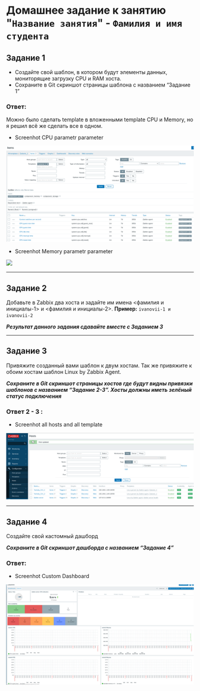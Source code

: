 # Домашнее задание к занятию "`Название занятия`" - `Фамилия и имя студента`

## Задание 1

- Создайте свой шаблон, в котором будут элементы данных, мониторящие загрузку CPU и RAM хоста.
- Сохраните в Git скриншот страницы шаблона с названием “Задание 1”

### Ответ:
Можно было сделать template в вложенными template СPU и Memory, 
но я решил всё же сделать все в одном.
* Screenhot CPU parametr parameter

![](img/Zd1_template1.png)

* Screenhot Memory parametr parameter

![](img/Zd1_template2.png)

---
## Задание 2

Добавьте в Zabbix два хоста и задайте им имена <фамилия и инициалы-1> и <фамилия и инициалы-2>. 
**Пример:** `ivanovii-1 и ivanovii-2`

***Результат данного задания сдавайте вместе с Заданием 3***

---
## Задание 3

Привяжите созданный вами шаблон к двум хостам. Так же привяжите к обоим хостам шаблон Linux by Zabbix Agent.

***Сохраните в Git скриншот страницы хостов где будут видны привязки шаблонов с названием “Задание 2-3”. Хосты должны иметь зелёный статус подключения***

### Ответ 2 - 3 :

* Screenhot all hosts and all template

![](img/Zd2_3_all_hosts.png)

---
## Задание 4

Создайте свой кастомный дашборд

***Сохраните в Git скриншот дашборда с названием “Задание 4”***

### Ответ:
* Screenhot Custom Dashboard

![](img/ZD4_dashboard.png)